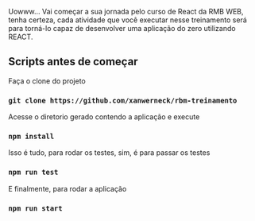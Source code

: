 Uowww... Vai começar a sua jornada pelo curso de React da RMB WEB, tenha certeza, cada atividade que você executar nesse treinamento será para torná-lo capaz de desenvolver uma aplicação do zero utilizando REACT. 

## Scripts antes de começar

Faça o clone do projeto

### `git clone https://github.com/xanwerneck/rbm-treinamento`

Acesse o diretorio gerado contendo a aplicação e execute

### `npm install`

Isso é tudo, para rodar os testes, sim, é para passar os testes

### `npm run test`

E finalmente, para rodar a aplicação

### `npm run start`